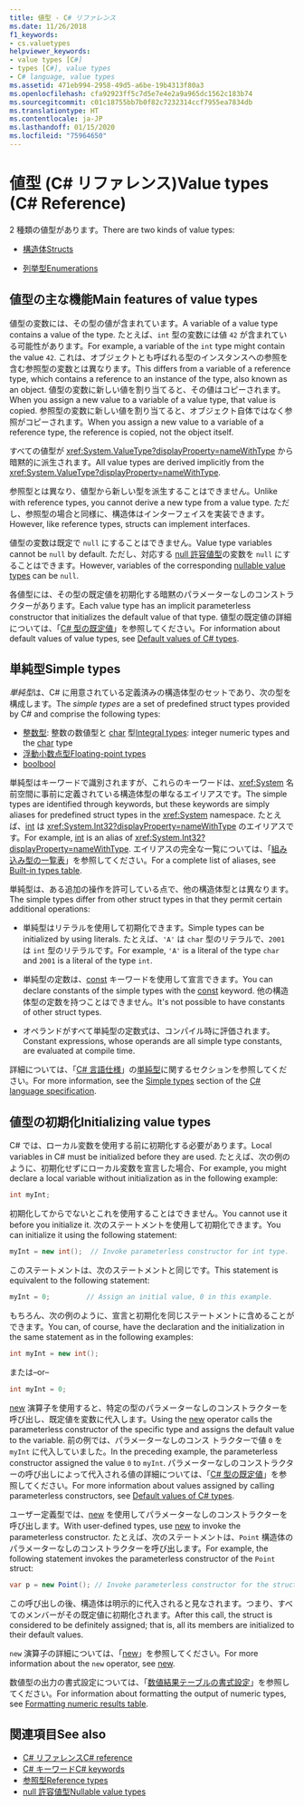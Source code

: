 ```yaml
---
title: 値型 - C# リファレンス
ms.date: 11/26/2018
f1_keywords:
- cs.valuetypes
helpviewer_keywords:
- value types [C#]
- types [C#], value types
- C# language, value types
ms.assetid: 471eb994-2958-49d5-a6be-19b4313f80a3
ms.openlocfilehash: cfa92923ff5c7d5e7e4e2a9a965dc1562c183b74
ms.sourcegitcommit: c01c18755bb7b0f82c7232314ccf7955ea7834db
ms.translationtype: HT
ms.contentlocale: ja-JP
ms.lasthandoff: 01/15/2020
ms.locfileid: "75964650"
---
```

# <a name="value-types-c-reference"></a><span data-ttu-id="1a0c5-102">値型 (C# リファレンス)</span><span class="sxs-lookup"><span data-stu-id="1a0c5-102">Value types (C# Reference)</span></span>

<span data-ttu-id="1a0c5-103">2 種類の値型があります。</span><span class="sxs-lookup"><span data-stu-id="1a0c5-103">There are two kinds of value types:</span></span>

- [<span data-ttu-id="1a0c5-104">構造体</span><span class="sxs-lookup"><span data-stu-id="1a0c5-104">Structs</span></span>](struct.md)

- [<span data-ttu-id="1a0c5-105">列挙型</span><span class="sxs-lookup"><span data-stu-id="1a0c5-105">Enumerations</span></span>](../builtin-types/enum.md)

## <a name="main-features-of-value-types"></a><span data-ttu-id="1a0c5-106">値型の主な機能</span><span class="sxs-lookup"><span data-stu-id="1a0c5-106">Main features of value types</span></span>

<span data-ttu-id="1a0c5-107">値型の変数には、その型の値が含まれています。</span><span class="sxs-lookup"><span data-stu-id="1a0c5-107">A variable of a value type contains a value of the type.</span></span> <span data-ttu-id="1a0c5-108">たとえば、`int` 型の変数には値 `42` が含まれている可能性があります。</span><span class="sxs-lookup"><span data-stu-id="1a0c5-108">For example, a variable of the `int` type might contain the value `42`.</span></span> <span data-ttu-id="1a0c5-109">これは、オブジェクトとも呼ばれる型のインスタンスへの参照を含む参照型の変数とは異なります。</span><span class="sxs-lookup"><span data-stu-id="1a0c5-109">This differs from a variable of a reference type, which contains a reference to an instance of the type, also known as an object.</span></span> <span data-ttu-id="1a0c5-110">値型の変数に新しい値を割り当てると、その値はコピーされます。</span><span class="sxs-lookup"><span data-stu-id="1a0c5-110">When you assign a new value to a variable of a value type, that value is copied.</span></span> <span data-ttu-id="1a0c5-111">参照型の変数に新しい値を割り当てると、オブジェクト自体ではなく参照がコピーされます。</span><span class="sxs-lookup"><span data-stu-id="1a0c5-111">When you assign a new value to a variable of a reference type, the reference is copied, not the object itself.</span></span>

<span data-ttu-id="1a0c5-112">すべての値型が <xref:System.ValueType?displayProperty=nameWithType> から暗黙的に派生されます。</span><span class="sxs-lookup"><span data-stu-id="1a0c5-112">All value types are derived implicitly from the <xref:System.ValueType?displayProperty=nameWithType>.</span></span>

<span data-ttu-id="1a0c5-113">参照型とは異なり、値型から新しい型を派生することはできません。</span><span class="sxs-lookup"><span data-stu-id="1a0c5-113">Unlike with reference types, you cannot derive a new type from a value type.</span></span> <span data-ttu-id="1a0c5-114">ただし、参照型の場合と同様に、構造体はインターフェイスを実装できます。</span><span class="sxs-lookup"><span data-stu-id="1a0c5-114">However, like reference types, structs can implement interfaces.</span></span>

<span data-ttu-id="1a0c5-115">値型の変数は既定で `null` にすることはできません。</span><span class="sxs-lookup"><span data-stu-id="1a0c5-115">Value type variables cannot be `null` by default.</span></span> <span data-ttu-id="1a0c5-116">ただし、対応する [null 許容値型](../builtin-types/nullable-value-types.md)の変数を `null` にすることはできます。</span><span class="sxs-lookup"><span data-stu-id="1a0c5-116">However, variables of the corresponding [nullable value types](../builtin-types/nullable-value-types.md) can be `null`.</span></span>

<span data-ttu-id="1a0c5-117">各値型には、その型の既定値を初期化する暗黙のパラメーターなしのコンストラクターがあります。</span><span class="sxs-lookup"><span data-stu-id="1a0c5-117">Each value type has an implicit parameterless constructor that initializes the default value of that type.</span></span> <span data-ttu-id="1a0c5-118">値型の既定値の詳細については、「[C# 型の既定値](../builtin-types/default-values.md)」を参照してください。</span><span class="sxs-lookup"><span data-stu-id="1a0c5-118">For information about default values of value types, see [Default values of C# types](../builtin-types/default-values.md).</span></span>

## <a name="simple-types"></a><span data-ttu-id="1a0c5-119">単純型</span><span class="sxs-lookup"><span data-stu-id="1a0c5-119">Simple types</span></span>

<span data-ttu-id="1a0c5-120">*単純型*は、C# に用意されている定義済みの構造体型のセットであり、次の型を構成します。</span><span class="sxs-lookup"><span data-stu-id="1a0c5-120">The *simple types* are a set of predefined struct types provided by C# and comprise the following types:</span></span>

- <span data-ttu-id="1a0c5-121">[整数型](../builtin-types/integral-numeric-types.md): 整数の数値型と [char](../builtin-types/char.md) 型</span><span class="sxs-lookup"><span data-stu-id="1a0c5-121">[Integral types](../builtin-types/integral-numeric-types.md): integer numeric types and the [char](../builtin-types/char.md) type</span></span>
- [<span data-ttu-id="1a0c5-122">浮動小数点型</span><span class="sxs-lookup"><span data-stu-id="1a0c5-122">Floating-point types</span></span>](../builtin-types/floating-point-numeric-types.md)
- [<span data-ttu-id="1a0c5-123">bool</span><span class="sxs-lookup"><span data-stu-id="1a0c5-123">bool</span></span>](../builtin-types/bool.md)

<span data-ttu-id="1a0c5-124">単純型はキーワードで識別されますが、これらのキーワードは、<xref:System> 名前空間に事前に定義されている構造体型の単なるエイリアスです。</span><span class="sxs-lookup"><span data-stu-id="1a0c5-124">The simple types are identified through keywords, but these keywords are simply aliases for predefined struct types in the <xref:System> namespace.</span></span> <span data-ttu-id="1a0c5-125">たとえば、[int](../builtin-types/integral-numeric-types.md) は <xref:System.Int32?displayProperty=nameWithType> のエイリアスです。</span><span class="sxs-lookup"><span data-stu-id="1a0c5-125">For example, [int](../builtin-types/integral-numeric-types.md) is an alias of <xref:System.Int32?displayProperty=nameWithType>.</span></span> <span data-ttu-id="1a0c5-126">エイリアスの完全な一覧については、「[組み込み型の一覧表](built-in-types-table.md)」を参照してください。</span><span class="sxs-lookup"><span data-stu-id="1a0c5-126">For a complete list of aliases, see [Built-in types table](built-in-types-table.md).</span></span>

<span data-ttu-id="1a0c5-127">単純型は、ある追加の操作を許可している点で、他の構造体型とは異なります。</span><span class="sxs-lookup"><span data-stu-id="1a0c5-127">The simple types differ from other struct types in that they permit certain additional operations:</span></span>

- <span data-ttu-id="1a0c5-128">単純型はリテラルを使用して初期化できます。</span><span class="sxs-lookup"><span data-stu-id="1a0c5-128">Simple types can be initialized by using literals.</span></span> <span data-ttu-id="1a0c5-129">たとえば、`'A'` は `char` 型のリテラルで、`2001` は `int` 型のリテラルです。</span><span class="sxs-lookup"><span data-stu-id="1a0c5-129">For example, `'A'` is a literal of the type `char` and `2001` is a literal of the type `int`.</span></span>

- <span data-ttu-id="1a0c5-130">単純型の定数は、[const](const.md) キーワードを使用して宣言できます。</span><span class="sxs-lookup"><span data-stu-id="1a0c5-130">You can declare constants of the simple types with the [const](const.md) keyword.</span></span> <span data-ttu-id="1a0c5-131">他の構造体型の定数を持つことはできません。</span><span class="sxs-lookup"><span data-stu-id="1a0c5-131">It's not possible to have constants of other struct types.</span></span>

- <span data-ttu-id="1a0c5-132">オペランドがすべて単純型の定数式は、コンパイル時に評価されます。</span><span class="sxs-lookup"><span data-stu-id="1a0c5-132">Constant expressions, whose operands are all simple type constants, are evaluated at compile time.</span></span>

<span data-ttu-id="1a0c5-133">詳細については、「[C# 言語仕様](/dotnet/csharp/language-reference/language-specification/introduction)」の[単純型](~/_csharplang/spec/types.md#simple-types)に関するセクションを参照してください。</span><span class="sxs-lookup"><span data-stu-id="1a0c5-133">For more information, see the [Simple types](~/_csharplang/spec/types.md#simple-types) section of the [C# language specification](/dotnet/csharp/language-reference/language-specification/introduction).</span></span>

## <a name="initializing-value-types"></a><span data-ttu-id="1a0c5-134">値型の初期化</span><span class="sxs-lookup"><span data-stu-id="1a0c5-134">Initializing value types</span></span>

<span data-ttu-id="1a0c5-135">C# では、ローカル変数を使用する前に初期化する必要があります。</span><span class="sxs-lookup"><span data-stu-id="1a0c5-135">Local variables in C# must be initialized before they are used.</span></span> <span data-ttu-id="1a0c5-136">たとえば、次の例のように、初期化せずにローカル変数を宣言した場合、</span><span class="sxs-lookup"><span data-stu-id="1a0c5-136">For example, you might declare a local variable without initialization as in the following example:</span></span>

```csharp
int myInt;
```

<span data-ttu-id="1a0c5-137">初期化してからでないとこれを使用することはできません。</span><span class="sxs-lookup"><span data-stu-id="1a0c5-137">You cannot use it before you initialize it.</span></span> <span data-ttu-id="1a0c5-138">次のステートメントを使用して初期化できます。</span><span class="sxs-lookup"><span data-stu-id="1a0c5-138">You can initialize it using the following statement:</span></span>

```csharp
myInt = new int();  // Invoke parameterless constructor for int type.
```

<span data-ttu-id="1a0c5-139">このステートメントは、次のステートメントと同じです。</span><span class="sxs-lookup"><span data-stu-id="1a0c5-139">This statement is equivalent to the following statement:</span></span>

```csharp
myInt = 0;         // Assign an initial value, 0 in this example.
```

<span data-ttu-id="1a0c5-140">もちろん、次の例のように、宣言と初期化を同じステートメントに含めることができます。</span><span class="sxs-lookup"><span data-stu-id="1a0c5-140">You can, of course, have the declaration and the initialization in the same statement as in the following examples:</span></span>

```csharp
int myInt = new int();
```

<span data-ttu-id="1a0c5-141">または</span><span class="sxs-lookup"><span data-stu-id="1a0c5-141">–or–</span></span>

```csharp
int myInt = 0;
```

<span data-ttu-id="1a0c5-142">[new](../operators/new-operator.md) 演算子を使用すると、特定の型のパラメーターなしのコンストラクターを呼び出し、既定値を変数に代入します。</span><span class="sxs-lookup"><span data-stu-id="1a0c5-142">Using the [new](../operators/new-operator.md) operator calls the parameterless constructor of the specific type and assigns the default value to the variable.</span></span> <span data-ttu-id="1a0c5-143">前の例では、パラメーターなしのコンス トラクターで値 `0` を `myInt` に代入していました。</span><span class="sxs-lookup"><span data-stu-id="1a0c5-143">In the preceding example, the parameterless constructor assigned the value `0` to `myInt`.</span></span> <span data-ttu-id="1a0c5-144">パラメーターなしのコンストラクターの呼び出しによって代入される値の詳細については、「[C# 型の既定値](../builtin-types/default-values.md)」を参照してください。</span><span class="sxs-lookup"><span data-stu-id="1a0c5-144">For more information about values assigned by calling parameterless constructors, see [Default values of C# types](../builtin-types/default-values.md).</span></span>

<span data-ttu-id="1a0c5-145">ユーザー定義型では、[new](../operators/new-operator.md) を使用してパラメーターなしのコンストラクターを呼び出します。</span><span class="sxs-lookup"><span data-stu-id="1a0c5-145">With user-defined types, use [new](../operators/new-operator.md) to invoke the parameterless constructor.</span></span> <span data-ttu-id="1a0c5-146">たとえば、次のステートメントは、`Point` 構造体のパラメーターなしのコンストラクターを呼び出します。</span><span class="sxs-lookup"><span data-stu-id="1a0c5-146">For example, the following statement invokes the parameterless constructor of the `Point` struct:</span></span>

```csharp
var p = new Point(); // Invoke parameterless constructor for the struct.
```

<span data-ttu-id="1a0c5-147">この呼び出しの後、構造体は明示的に代入されると見なされます。つまり、すべてのメンバーがその既定値に初期化されます。</span><span class="sxs-lookup"><span data-stu-id="1a0c5-147">After this call, the struct is considered to be definitely assigned; that is, all its members are initialized to their default values.</span></span>

<span data-ttu-id="1a0c5-148">`new` 演算子の詳細については、「[new](../operators/new-operator.md)」を参照してください。</span><span class="sxs-lookup"><span data-stu-id="1a0c5-148">For more information about the `new` operator, see [new](../operators/new-operator.md).</span></span>

<span data-ttu-id="1a0c5-149">数値型の出力の書式設定については、「[数値結果テーブルの書式設定](formatting-numeric-results-table.md)」を参照してください。</span><span class="sxs-lookup"><span data-stu-id="1a0c5-149">For information about formatting the output of numeric types, see [Formatting numeric results table](formatting-numeric-results-table.md).</span></span>

## <a name="see-also"></a><span data-ttu-id="1a0c5-150">関連項目</span><span class="sxs-lookup"><span data-stu-id="1a0c5-150">See also</span></span>

- [<span data-ttu-id="1a0c5-151">C# リファレンス</span><span class="sxs-lookup"><span data-stu-id="1a0c5-151">C# reference</span></span>](../index.md)
- [<span data-ttu-id="1a0c5-152">C# キーワード</span><span class="sxs-lookup"><span data-stu-id="1a0c5-152">C# keywords</span></span>](index.md)
- [<span data-ttu-id="1a0c5-153">参照型</span><span class="sxs-lookup"><span data-stu-id="1a0c5-153">Reference types</span></span>](reference-types.md)
- [<span data-ttu-id="1a0c5-154">null 許容値型</span><span class="sxs-lookup"><span data-stu-id="1a0c5-154">Nullable value types</span></span>](../builtin-types/nullable-value-types.md)
